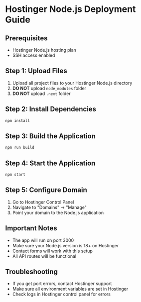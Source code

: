 # Hostinger Node.js Deployment Guide

## Prerequisites
- Hostinger Node.js hosting plan
- SSH access enabled

## Step 1: Upload Files
1. Upload all project files to your Hostinger Node.js directory
2. **DO NOT** upload `node_modules` folder
3. **DO NOT** upload `.next` folder

## Step 2: Install Dependencies
```bash
npm install
```

## Step 3: Build the Application
```bash
npm run build
```

## Step 4: Start the Application
```bash
npm start
```

## Step 5: Configure Domain
1. Go to Hostinger Control Panel
2. Navigate to "Domains" → "Manage"
3. Point your domain to the Node.js application

## Important Notes
- The app will run on port 3000
- Make sure your Node.js version is 18+ on Hostinger
- Contact forms will work with this setup
- All API routes will be functional

## Troubleshooting
- If you get port errors, contact Hostinger support
- Make sure all environment variables are set in Hostinger
- Check logs in Hostinger control panel for errors 